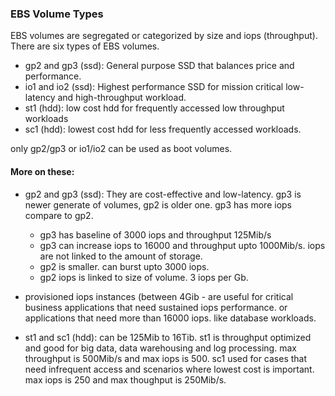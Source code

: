 ### EBS Volume Types

EBS volumes are segregated or categorized by size and iops (throughput). There are six types of EBS volumes.

- gp2 and gp3 (ssd): General purpose SSD that balances price and performance.
- io1 and io2 (ssd): Highest performance SSD for mission critical low-latency and high-throughput workload.
- st1 (hdd): low cost hdd for frequently accessed low throughput workloads
- sc1 (hdd): lowest cost hdd for less frequently accessed workloads.

only gp2/gp3 or io1/io2 can be used as boot volumes.

#### More on these:
- gp2 and gp3 (ssd): They are cost-effective and low-latency. gp3 is newer generate of volumes, gp2 is older one. gp3 has more iops compare to gp2.
    - gp3 has baseline of 3000 iops and throughput 125Mib/s
    - gp3 can increase iops to 16000 and throughput upto 1000Mib/s. iops are not linked to the amount of storage.
    - gp2 is smaller. can burst upto 3000 iops.
    - gp2 iops is linked to size of volume. 3 iops per Gb.

- provisioned iops instances (between 4Gib -  are useful for critical business applications that need sustained iops performance. or applications that need more than 16000 iops. like database workloads.

- st1 and sc1 (hdd): can be 125Mib to 16Tib. st1 is throughput optimized and good for big data, data warehousing and log processing. max throughput is 500Mib/s and max iops is 500. sc1 used for cases that need infrequent access and scenarios where lowest cost is important. max iops is 250 and max thoughput is 250Mib/s.

